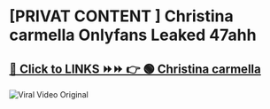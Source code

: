
 # [PRIVAT CONTENT ] Christina carmella Onlyfans Leaked 47ahh

## <h2><a href="https://clipsfans.com/Christina_carmella&ref=git">🔗 Click to LINKS ⏩⏩ 👉 🟢 Christina carmella </a></h2>

<a href="https://clipsfans.com/Christina_carmella&ref=git" rel="nofollow" data-target="animated-image.originalLink"><img src="https://i.ibb.co.com/xMMVF88/686577567.gif" alt="Viral Video Original" style="max-width: 100%; display: inline-block;" data-target="animated-image.originalImage"></a>


